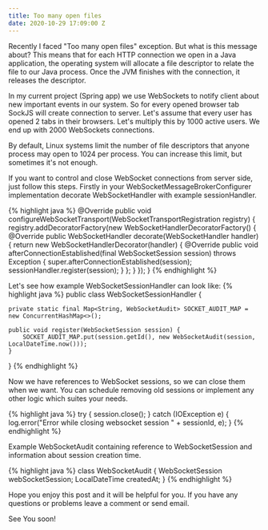 ```yaml
---
title: Too many open files
date: 2020-10-29 17:09:00 Z
---
```


Recently I faced "Too many open files" exception. But what is this message about?
This means that for each HTTP connection we open in a Java application, the operating system will allocate a file descriptor to relate the file to our Java process. Once the JVM finishes with the connection, it releases the descriptor.

In my current project (Spring app) we use WebSockets to notify client about new important events in our system. So for every opened browser tab SockJS will create connection to server. Let's assume that every user has opened 2 tabs in their browsers. Let's multiply this by 1000 active users. We end up with 2000 WebSockets connections.

By default, Linux systems limit the number of file descriptors that anyone process may open to 1024 per process. You can increase this limit, but sometimes it's not enough.

If you want to control and close WebSocket connections from server side, just follow this steps. Firstly in your WebSocketMessageBrokerConfigurer implementation decorate WebSocketHandler with example sessionHandler.

{% highlight java %}
    @Override
    public void configureWebSocketTransport(WebSocketTransportRegistration registry) {
        registry.addDecoratorFactory(new WebSocketHandlerDecoratorFactory() {
            @Override
            public WebSocketHandler decorate(WebSocketHandler handler) {
                    return new WebSocketHandlerDecorator(handler) {
                        @Override
                        public void afterConnectionEstablished(final WebSocketSession session) throws Exception {
                            super.afterConnectionEstablished(session);
                            sessionHandler.register(session);
                        }
                    };
            }
        });
    }
{% endhighlight %}

Let's see how example WebSocketSessionHandler can look like:
{% highlight java %}
public class WebSocketSessionHandler {

    private static final Map<String, WebSocketAudit> SOCKET_AUDIT_MAP = new ConcurrentHashMap<>();

    public void register(WebSocketSession session) {
        SOCKET_AUDIT_MAP.put(session.getId(), new WebSocketAudit(session, LocalDateTime.now()));
    }

}
{% endhighlight %}

Now we have references to WebSocket sessions, so we can close them when we want.
You can schedule removing old sessions or implement any other logic which suites your needs.

{% highlight java %}
    try {
        session.close();
    } catch (IOException e) {
        log.error("Error while closing websocket session " + sessionId, e);
    }
{% endhighlight %}

Example WebSocketAudit containing reference to WebSocketSession and information about session creation time.

{% highlight java %}
class WebSocketAudit {
    WebSocketSession webSocketSession;
    LocalDateTime createdAt;
}
{% endhighlight %}

Hope you enjoy this post and it will be helpful for you. If you have any questions or problems leave a comment or send email.

See You soon!